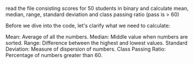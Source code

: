 read the file consisting scores for 50 students in binary and calculate
mean, median, range, standard deviation and class passing ratio (pass is > 60)



Before we dive into the code, let's clarify what we need to calculate:

Mean: Average of all the numbers.
Median: Middle value when numbers are sorted.
Range: Difference between the highest and lowest values.
Standard Deviation: Measure of dispersion of numbers.
Class Passing Ratio: Percentage of numbers greater than 60.

